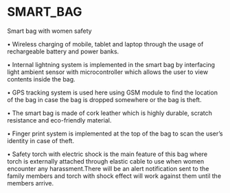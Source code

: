 # SMART_BAG
Smart bag with women safety 

• Wireless charging of mobile, tablet and laptop through the usage of 
rechargeable battery and power banks.

• Internal lightning system is implemented in the smart bag by interfacing 
light ambient sensor with microcontroller which allows the user to view 
contents inside the bag.

• GPS tracking system is used here using GSM module to find the location of 
the bag in case the bag is dropped somewhere or the bag is theft.

• The smart bag is made of cork leather which is highly durable, scratch 
resistance and eco-friendly material.

• Finger print system is implemented at the top of the bag to scan the user’s 
identity in case of theft.

• Safety torch with electric shock is the main feature of this bag where torch is 
externally attached through elastic cable to use when women encounter any 
harassment.There will be an alert notification sent to the family members 
and torch with shock effect will work against them until the members 
arrive.

